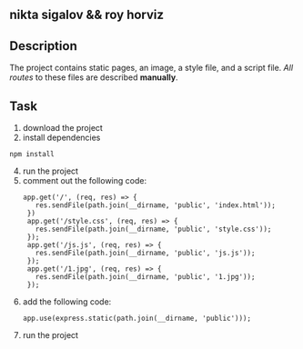 
## nikta sigalov && roy horviz 

## Description

The project contains static pages, an image, a style file, and a script file.
_All routes_ to these files are described **manually**.

## Task
1. download the project
2. install dependencies
```
npm install
```
4. run the project
5. comment out the following code:
   ```
   app.get('/', (req, res) => {
      res.sendFile(path.join(__dirname, 'public', 'index.html'));
    })
    app.get('/style.css', (req, res) => {
      res.sendFile(path.join(__dirname, 'public', 'style.css'));
    });
    app.get('/js.js', (req, res) => {
      res.sendFile(path.join(__dirname, 'public', 'js.js'));
    });
    app.get('/1.jpg', (req, res) => {
      res.sendFile(path.join(__dirname, 'public', '1.jpg'));
    });
   ```
6. add the following code:
   ```
   app.use(express.static(path.join(__dirname, 'public')));
   ```
7. run the project
   

